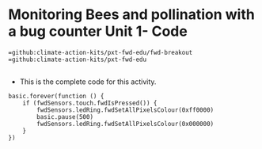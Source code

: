 # Monitoring Bees and pollination with a bug counter Unit 1- Code
```package
=github:climate-action-kits/pxt-fwd-edu/fwd-breakout
=github:climate-action-kits/pxt-fwd-edu
```
## 
* This is the complete code for this activity.
```template
basic.forever(function () {
    if (fwdSensors.touch.fwdIsPressed()) {
        fwdSensors.ledRing.fwdSetAllPixelsColour(0xff0000)
        basic.pause(500)
        fwdSensors.ledRing.fwdSetAllPixelsColour(0x000000)
    }
})
``` 

